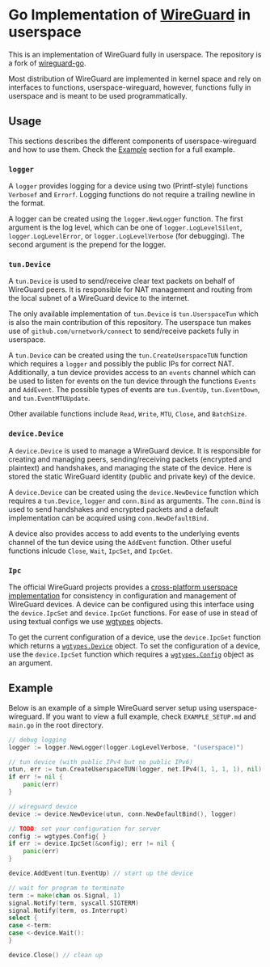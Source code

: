 # Go Implementation of [WireGuard](https://www.wireguard.com/) in userspace

This is an implementation of WireGuard fully in userspace. The repository is a fork of [wireguard-go](https://github.com/WireGuard/wireguard-go). 

Most distribution of WireGuard are implemented in kernel space and rely on interfaces to functions, userspace-wireguard, however, functions fully in userspace and is meant to be used programmatically.

## Usage
This sections describes the different components of userspace-wireguard and how to use them. Check the [Example](#example) section for a full example.

### `logger`
A `logger` provides logging for a device using two (Printf-style) functions `Verbosef` and `Errorf`.  Logging functions do not require a trailing newline in the format.

A logger can be created using the `logger.NewLogger` function. The first argument is the log level, which can be one of `logger.LogLevelSilent`, `logger.LogLevelError`, or `logger.LogLevelVerbose` (for debugging). The second argument is the prepend for the logger.

### `tun.Device`
A `tun.Device` is used to send/receive clear text packets on behalf of WireGuard peers. It is responsible for NAT management and routing from the local subnet of a WireGuard device to the internet.

The only available implementation of `tun.Device` is `tun.UserspaceTun` which is also the main contribution of this repository. The userspace tun makes use of `github.com/urnetwork/connect` to send/receive packets fully in userspace.

A `tun.Device` can be created using the `tun.CreateUserspaceTUN` function which requires a `logger` and possibly the public IPs for correct NAT. Additionally, a tun device provides access to an `events` channel which can be used to listen for events on the tun device through the functions `Events` and `AddEvent`. The possible types of events are `tun.EventUp`, `tun.EventDown`, and `tun.EventMTUUpdate`.

Other available functions include `Read`, `Write`, `MTU`, `Close`, and `BatchSize`.

### `device.Device`
A `device.Device` is used to manage a WireGuard device. It is responsible for creating and managing peers, sending/receiving packets (encrypted and plaintext) and handshakes, and managing the state of the device. Here is stored the static WireGuard identity (public and private key) of the device.

A `device.Device` can be created using the `device.NewDevice` function which requires a `tun.Device`, `logger` and `conn.Bind` as arguments. The `conn.Bind` is used to send handshakes and encrypted packets and a default implementation can be acquired using `conn.NewDefaultBind`.

A device also provides access to add events to the underlying events channel of the tun device using the `AddEvent` function. Other useful functions inlcude `Close`, `Wait`, `IpcSet`, and `IpcGet`.

### `Ipc`
The official WireGuard projects provides a [cross-platform userspace implementation](https://www.wireguard.com/xplatform/#interface) for consistency in configuration and management of WireGuard devices. A device can be configured using this interface using the `device.IpcSet` and `device.IpcGet` functions. For ease of use in stead of using textual configs we use [wgtypes](https://pkg.go.dev/golang.zx2c4.com/wireguard/wgctrl/wgtypes) objects.

To get the current configuration of a device, use the `device.IpcGet` function which returns a [`wgtypes.Device`](https://pkg.go.dev/golang.zx2c4.com/wireguard/wgctrl/wgtypes#Device) object. To set the configuration of a device, use the `device.IpcSet` function which requires a [`wgtypes.Config`](https://pkg.go.dev/golang.zx2c4.com/wireguard/wgctrl/wgtypes#Config) object as an argument.

## Example

Below is an example of a simple WireGuard server setup using userspace-wireguard. If you want to view a full example, check `EXAMPLE_SETUP.md` and `main.go` in the root directory.

```go
// debug logging
logger := logger.NewLogger(logger.LogLevelVerbose, "(userspace)") 

// tun device (with public IPv4 but no public IPv6)
utun, err := tun.CreateUserspaceTUN(logger, net.IPv4(1, 1, 1, 1), nil)
if err != nil {
    panic(err)
}

// wireguard device
device := device.NewDevice(utun, conn.NewDefaultBind(), logger)

// TODO: set your configuration for server
config := wgtypes.Config{ }
if err := device.IpcSet(&config); err != nil {
    panic(err)
}

device.AddEvent(tun.EventUp) // start up the device

// wait for program to terminate
term := make(chan os.Signal, 1)
signal.Notify(term, syscall.SIGTERM)
signal.Notify(term, os.Interrupt)
select {
case <-term:
case <-device.Wait():
}

device.Close() // clean up
```
